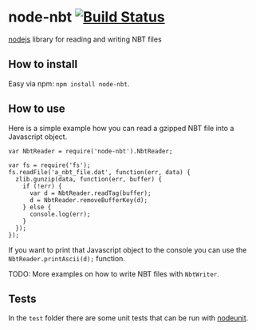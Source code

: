 node-nbt [![Build Status](https://travis-ci.org/djfun/node-nbt.png?branch=master)](https://travis-ci.org/djfun/node-nbt)
=============

[nodejs](http://nodejs.org) library for reading and writing NBT files

How to install
---------
Easy via npm: `npm install node-nbt`.

How to use
---------
Here is a simple example how you can read a gzipped NBT file into a Javascript object.

    var NbtReader = require('node-nbt').NbtReader;

    var fs = require('fs');
    fs.readFile('a_nbt_file.dat', function(err, data) {
      zlib.gunzip(data, function(err, buffer) {
        if (!err) {
          var d = NbtReader.readTag(buffer);
          d = NbtReader.removeBufferKey(d);
        } else {
          console.log(err);
        }
      });
    });

If you want to print that Javascript object to the console you can use the `NbtReader.printAscii(d);` function.

TODO: More examples on how to write NBT files with `NbtWriter`.



Tests
-----
In the `test` folder there are some unit tests that can be run with [nodeunit](https://github.com/caolan/nodeunit).